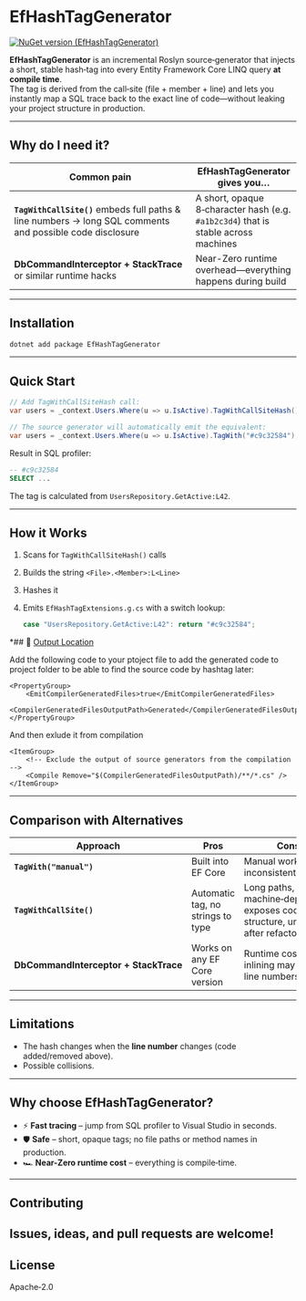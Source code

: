 ﻿# EfHashTagGenerator

[![NuGet version (EfHashTagGenerator)](https://img.shields.io/nuget/v/EfHashTagGenerator.svg?style=flat-square)](https://www.nuget.org/packages/EfHashTagGenerator/)

**EfHashTagGenerator** is an incremental Roslyn source‑generator that injects a short, stable hash‑tag into every Entity Framework Core LINQ query **at compile time**.  
The tag is derived from the call‑site (file + member + line) and lets you instantly map a SQL trace back to the exact line of code—without leaking your project structure in production.

---

## Why do I need it?

| Common pain | EfHashTagGenerator gives you… |
|-------------|------------------------------|
| **`TagWithCallSite()`** embeds full paths & line numbers → long SQL comments and possible code disclosure | A short, opaque 8‑character hash (e.g. `#a1b2c3d4`) that is stable across machines |
| **DbCommandInterceptor + StackTrace** or similar runtime hacks | Near-Zero runtime overhead—everything happens during build |

---

## Installation

```bash
dotnet add package EfHashTagGenerator
```
---

## Quick Start

```csharp
// Add TagWithCallSiteHash call:
var users = _context.Users.Where(u => u.IsActive).TagWithCallSiteHash();

// The source generator will automatically emit the equivalent:
var users = _context.Users.Where(u => u.IsActive).TagWith("#c9c32584");
```

Result in SQL profiler:

```sql
-- #c9c32584
SELECT ...
```

The tag is calculated from `UsersRepository.GetActive:L42`.

---

## How it Works

1. Scans for `TagWithCallSiteHash()` calls
2. Builds the string `<File>.<Member>:L<Line>`
3. Hashes it
4. Emits `EfHashTagExtensions.g.cs` with a switch lookup:

   ```csharp
   case "UsersRepository.GetActive:L42": return "#c9c32584";
   ```

*## 📂 [Output Location](https://andrewlock.net/creating-a-source-generator-part-6-saving-source-generator-output-in-source-control/)

Add the following code to your ptoject file to add the generated code to project folder to be able to find the source code by hashtag later:

```
<PropertyGroup>
    <EmitCompilerGeneratedFiles>true</EmitCompilerGeneratedFiles>
    <CompilerGeneratedFilesOutputPath>Generated</CompilerGeneratedFilesOutputPath>
</PropertyGroup>
```

And then exlude it from compilation

```
<ItemGroup>
    <!-- Exclude the output of source generators from the compilation -->
    <Compile Remove="$(CompilerGeneratedFilesOutputPath)/**/*.cs" />
</ItemGroup>
```

---

## Comparison with Alternatives

| Approach | Pros | Cons |
|----------|------|------|
| **`TagWith("manual")`** | Built into EF Core | Manual work, inconsistent naming |
| **`TagWithCallSite()`** | Automatic tag, no strings to type | Long paths, machine‑dependent, exposes code structure, unstable after refactoring |
| **DbCommandInterceptor + StackTrace** | Works on any EF Core version | Runtime cost; JIT inlining may break line numbers |

---

## Limitations

* The hash changes when the **line number** changes (code added/removed above).  
* Possible collisions.

---

## Why choose EfHashTagGenerator?

* ⚡ **Fast tracing** – jump from SQL profiler to Visual Studio in seconds.  
* 🛡 **Safe** – short, opaque tags; no file paths or method names in production.  
* 🏎 **Near-Zero runtime cost** – everything is compile‑time.  

---

## Contributing

Issues, ideas, and pull requests are welcome!
---

## License

Apache‑2.0
